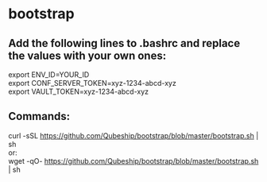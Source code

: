 # bootstrap

## Add the following lines to .bashrc and replace the values with your own ones:
export ENV_ID=YOUR_ID  
export CONF_SERVER_TOKEN=xyz-1234-abcd-xyz  
export VAULT_TOKEN=xyz-1234-abcd-xyz  

## Commands:
curl -sSL https://github.com/Qubeship/bootstrap/blob/master/bootstrap.sh | sh  
or:  
wget -qO- https://github.com/Qubeship/bootstrap/blob/master/bootstrap.sh | sh
